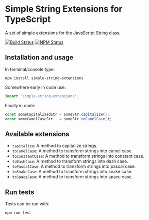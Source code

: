 # Simple String Extensions for TypeScript

A set of simple extensions for the JavaScript String class.

[![Build Status](https://travis-ci.org/marcoschaule/simple-string-extensions.svg?branch=master)](https://travis-ci.org/marcoschaule/simple-string-extensions)
[![NPM Status](https://img.shields.io/npm/v/simple-string-extensions.svg)](https://travis-ci.org/marcoschaule/simple-string-extensions)

## Installation and usage

In terminal/console type:

```
npm install simple-string-extensions
```

Somewhere early in code use:

```typescript
import 'simple-string-extensions';
```

Finally in code:

```typescript
const someCapitalizedStr = someStr.capitalize();
const someCamelCaseStr   = someStr.toCamelCase();
```


## Available extensions

* `capitalize`: A method to capitalize strings.
* `toCamelCase`: A method to transform strings into camel case.
* `toConstantCase`: A method to transform strings into constant case.
* `toDashCase`: A method to transform strings into dash case.
* `toPascalCase`: A method to transform strings into pascal case.
* `toSnakeCase`: A method to transform strings into snake case.
* `toSpaceCase`: A method to transform strings into space case.


## Run tests

Tests can be run with:

```
npm run test
```
